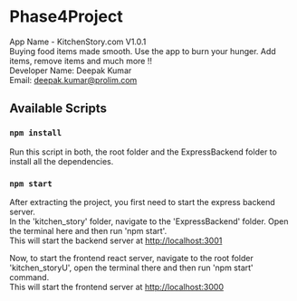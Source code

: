 # Phase4Project
App Name - KitchenStory.com V1.0.1\
Buying food items made smooth. Use the app to burn your hunger. Add items, remove items and much more !!\
Developer Name: Deepak Kumar\
Email: deepak.kumar@prolim.com

## Available Scripts

### `npm install`

Run this script in both, the root folder and the ExpressBackend folder to install all the dependencies.

### `npm start`

After extracting the project, you first need to start the express backend server.<br />
In the 'kitchen_story' folder, navigate to the 'ExpressBackend' folder. Open the terminal here and then run 'npm start'.<br />
This will start the backend server at [http://localhost:3001](http://localhost:3001)

Now, to start the frontend react server, navigate to the root folder 'kitchen_storyU', open the terminal there and then run 'npm start' command.<br />
This will start the frontend server at [http://localhost:3000](http://localhost:3000)
